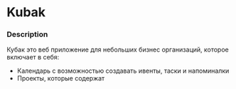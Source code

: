 # Kubak
### Description
Кубак это веб приложение для небольших бизнес организаций, которое включает в себя:
- Календарь с возможностью создавать ивенты, таски и напоминалки
- Проекты, которые содержат
